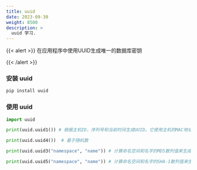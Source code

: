 ```yaml
---
title: uuid
date: 2023-09-30
weight: 8500
description: >
  uuid 学习.
---
```

{{< alert >}}
在应用程序中使用UUID生成唯一的数据库密钥



{{< /alert >}}

### 安装 uuid

```bash
pip install uuid
```



### 使用 uuid

```python
import uuid

print(uuid.uuid1()) # 根据主机ID，序列号和当前时间生成UUID。它使用主机的MAC地址作为唯一性来源。注意：uuid1是不安全的，因为它以UUID显示计算机的网络地址，因此存在隐私问题。

print(uuid.uuid4())  # 基于随机数

print(uuid.uuid3("namespace", "name")) # 计算命名空间和名字的MD5散列值来生成UUID,

print(uuid.uuid5("namespace", "name")) # 计算命名空间和名字的SHA-1散列值来生成UUID


```























